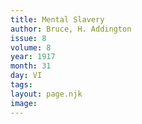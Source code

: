```yaml
---
title: Mental Slavery
author: Bruce, H. Addington
issue: 8
volume: 8
year: 1917
month: 31
day: VI
tags:
layout: page.njk
image:
---
```






